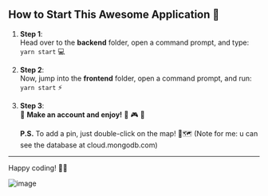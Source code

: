 ## How to Start This Awesome Application 🚀

1. **Step 1**:  
   Head over to the **backend** folder, open a command prompt, and type:  
   `yarn start` 💻

2. **Step 2**:  
   Now, jump into the **frontend** folder, open a command prompt, and run:  
   `yarn start` ⚡

3. **Step 3**:  
   🎉 **Make an account and enjoy!** 🍕 🎮 🍹
   
   **P.S.** To add a pin, just double-click on the map! 📍🗺️
   (Note for me: u can see the database at cloud.mongodb.com)

---

Happy coding! 🎨✨

![image](https://github.com/user-attachments/assets/32190319-158a-4d28-bfff-609b4192993f)
